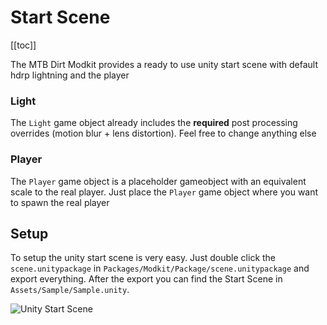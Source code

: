 # Start Scene

[[toc]]

The MTB Dirt Modkit provides a ready to use unity start scene with default hdrp lightning and the player

### Light

The `Light` game object already includes the **required** post processing overrides (motion blur + lens distortion). Feel free to change anything else

### Player

The `Player` game object is a placeholder gameobject with an equivalent scale to the real player. Just place the `Player` game object where you want to spawn the real player

## Setup

To setup the unity start scene is very easy. 
Just double click the `scene.unitypackage` in `Packages/Modkit/Package/scene.unitypackage` and export everything. 
After the export you can find the Start Scene in `Assets/Sample/Sample.unity`.

![Unity Start Scene](/1.x/the-basics/start-scene/unitypackage.gif)